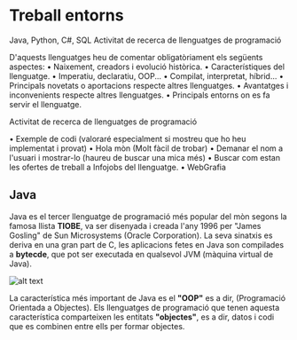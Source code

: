 # Treball entorns
Java, Python, C#, SQL 
Activitat de recerca de llenguatges de programació

D'aquests llenguatges heu de comentar obligatòriament els següents aspectes:
• Naixement, creadors i evolució històrica.
• Característiques del llenguatge.
• Imperatiu, declaratiu, OOP...
• Compilat, interpretat, híbrid...
• Principals novetats o aportacions respecte altres llenguatges.
• Avantatges i inconvenients respecte altres llenguatges.
• Principals entorns on es fa servir el llenguatge.

Activitat de recerca de llenguatges de programació

• Exemple de codi (valoraré especialment si mostreu que ho heu implementat i
provat)
• Hola mòn (Molt fàcil de trobar)
• Demanar el nom a l'usuari i mostrar-lo (haureu de buscar una mica més)
• Buscar com estan les ofertes de treball a Infojobs del llenguatge.
• WebGrafia

## Java

Java es el tercer llenguatge de programació més popular del mòn segons la famosa llista **TIOBE**, va ser disenyada i creada l'any 1996 per "James Gosling" de Sun Microsystems (Oracle Corporation). La seva sinatxis es deriva en una gran part de C, les aplicacions fetes en Java son compilades a **bytecde**, que pot ser executada en qualsevol JVM (màquina virtual de Java).

![alt text](java1.svg|center)

La característica més important de Java es el **"OOP"** es a dir, (Programació Orientada a Objectes). Els llenguatges de programació que tenen aquesta característica comparteixen les entitats **"objectes"**, es a dir, datos i codi que es combinen entre ells per formar objectes.

